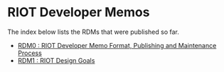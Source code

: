 # RIOT Developer Memos

The index below lists the RDMs that were published so far.

- [RDM0 : RIOT Developer Memo Format, Publishing and Maintenance Process](./rdm0000.md)
- [RDM1 : RIOT Design Goals](./rdm0001.md)
